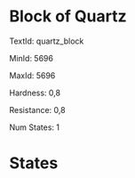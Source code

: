 # Block of Quartz

TextId: quartz_block

MinId: 5696

MaxId: 5696

Hardness: 0,8

Resistance: 0,8


Num States: 1

# States
```

```